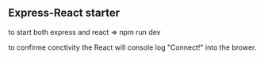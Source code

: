 ## Express-React starter

to start both express and react => npm run dev

to confirme conctivity the React will console log "Connect!" into the brower.